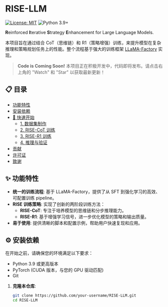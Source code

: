 # RISE-LLM

[![License: MIT](https://img.shields.io/badge/License-MIT-yellow.svg)](https://opensource.org/licenses/MIT)
![Python 3.9+](https://img.shields.io/badge/python-3.9+-blue.svg)

**R**einforced **I**terative **S**trategy **E**nhancement for Large Language Models.

本项目旨在通过结合 CoT（思维链）和 R1（策略增强）训练，来提升模型在复杂推理和策略规划任务上的性能。整个流程基于强大的训练框架 [LLaMA-Factory](https://github.com/hiyouga/LLaMA-Factory) 实现。

> **Code is Coming Soon!**
> 本项目正在积极开发中，代码即将发布。请点击右上角的 "Watch" 和 "Star" 以获取最新更新！

## 📋 目录

- [功能特性](#-功能特性)
- [安装依赖](#-安装依赖)
- [🚀 快速开始](#-快速开始)
  - [1. 数据集制作](#1-数据集制作)
  - [2. RISE-CoT 训练](#2-rise-cot-训练)
  - [3. RISE-R1 训练](#3-rise-r1-训练)
  - [4. 推理与验证](#4-推理与验证)
- [贡献](#-贡献)
- [许可证](#-许可证)
- [致谢](#-致谢)

## ✨ 功能特性

- **统一的训练流程**: 基于 LLaMA-Factory，提供了从 SFT 到强化学习的高效、可配置训练 pipeline。
- **RISE 训练策略**: 实现了创新的两阶段训练方法：
  - **RISE-CoT**: 专注于培养模型的思维链和分步推理能力。
  - **RISE-R1**: 基于增强学习信号，进一步优化模型的策略和输出质量。
- **易于使用**: 提供清晰的脚本和配置示例，帮助用户快速复现和应用。

## ⚙️ 安装依赖

在开始之前，请确保您的环境满足以下要求：
- Python 3.9 或更高版本
- PyTorch (CUDA 版本，与您的 GPU 驱动匹配)
- Git

1. **克隆本仓库**:
   ```bash
   git clone https://github.com/your-username/RISE-LLM.git
   cd RISE-LLM
